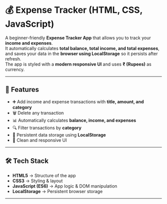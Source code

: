 # 💰 Expense Tracker (HTML, CSS, JavaScript)

A beginner-friendly **Expense Tracker App** that allows you to track your **income and expenses**.  
It automatically calculates **total balance, total income, and total expenses**, and saves your data in the **browser using LocalStorage** so it persists after refresh.  
The app is styled with a **modern responsive UI** and uses **₹ (Rupees)** as currency.  

---

## 🚀 Features
- ➕ Add income and expense transactions with **title, amount, and category**  
- 🗑️ Delete any transaction  
- 📊 Automatically calculates **balance, income, and expenses**  
- 🔍 Filter transactions by **category**  
- 💾 Persistent data storage using **LocalStorage**  
- 🎨 Clean and responsive UI  

---

## 🛠️ Tech Stack
- **HTML5** → Structure of the app  
- **CSS3** → Styling & layout  
- **JavaScript (ES6)** → App logic & DOM manipulation  
- **LocalStorage** → Persistent browser storage  

---